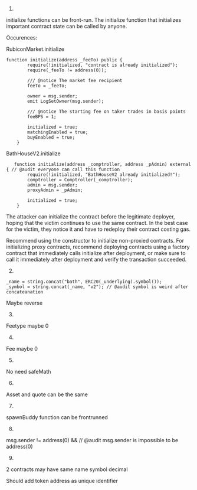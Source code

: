 1.

initialize functions can be front-run. The initialize function that initializes important contract state can be called by anyone.

Occurences:

RubiconMarket.initialize

```solidity
function initialize(address _feeTo) public {
        require(!initialized, "contract is already initialized");
        require(_feeTo != address(0));

        /// @notice The market fee recipient
        feeTo = _feeTo;

        owner = msg.sender;
        emit LogSetOwner(msg.sender);

        /// @notice The starting fee on taker trades in basis points
        feeBPS = 1;

        initialized = true;
        matchingEnabled = true;
        buyEnabled = true;
    }
```

BathHouseV2.initialize

```solidity
   function initialize(address _comptroller, address _pAdmin) external { // @audit everyone can call this function
        require(!initialized, "BathHouseV2 already initialized!");
        comptroller = Comptroller(_comptroller);
        admin = msg.sender;
        proxyAdmin = _pAdmin;

        initialized = true;
    }
```

The attacker can initialize the contract before the legitimate deployer, hoping that the victim continues to use the same contract. In the best case for the victim, they notice it and have to redeploy their contract costing gas.

Recommend using the constructor to initialize non-proxied contracts. For initializing proxy contracts, recommend deploying contracts using a factory contract that immediately calls initialize after deployment, or make sure to call it immediately after deployment and verify the transaction succeeded.

2.

```solidity
_name = string.concat("bath", ERC20(_underlying).symbol());
_symbol = string.concat(_name, "v2"); // @audit symbol is weird after concateanation
```

Maybe reverse

3.

Feetype maybe 0

4. 

Fee maybe 0

5.

No need safeMath

6.

Asset and quote can be the same

7.

spawnBuddy function can be frontrunned

8.

msg.sender != address(0) && // @audit msg.sender is impossible to be address(0)

9.

2 contracts may have same name symbol decimal

Should add token address as unique identifier